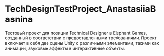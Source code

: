 # TechDesignTestProject_AnastasiiaBasnina

Тестовый проект для позиции Technical Designer в Elephant Games, созданный в соответствии с предоставленными требованиями. Проект включает в себя две сцены Unity с различными элементами, такими как анимации, звуковые эффекты и интерактивные объекты.
